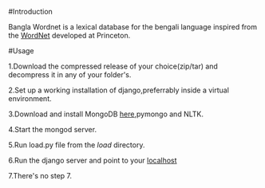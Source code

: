 #Introduction

Bangla Wordnet is a lexical database for the bengali language inspired from the [WordNet](wordnet.princeton.edu) developed at Princeton.

#Usage

1.Download the compressed release of your choice(zip/tar) and decompress it in any of your folder's.

2.Set up a working installation of django,preferrably inside a virtual environment.

3.Download and install MongoDB [here](http://www.mongodb.org/downloads),pymongo and NLTK.

4.Start the mongod server.

5.Run load.py file from the *load* directory.

6.Run the django server and point to your [localhost](http://127.0.0.1:8000/index)

7.There's no step 7.


  
